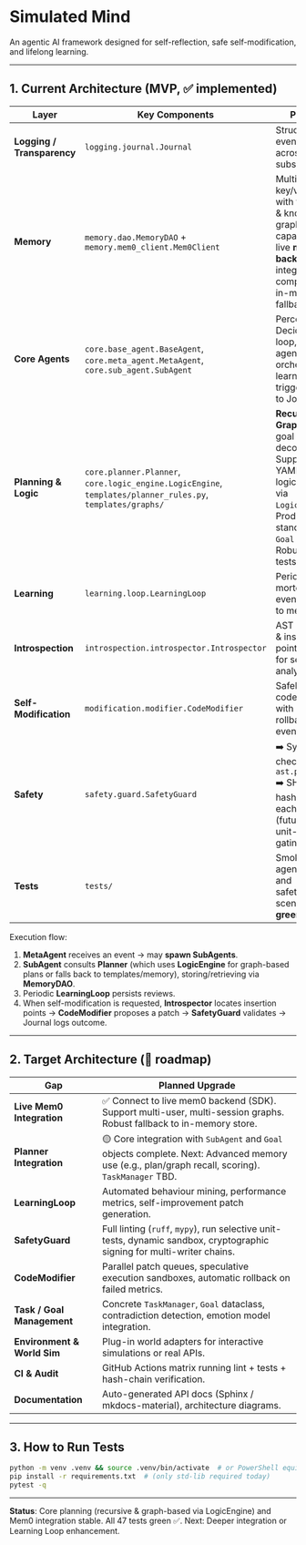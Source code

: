 # Simulated Mind

An agentic AI framework designed for self-reflection, safe self-modification, and lifelong learning.

---

## 1. Current Architecture (MVP, ✅ implemented)

| Layer                    | Key Components                                                      | Purpose                                                                                                           |
|--------------------------|---------------------------------------------------------------------|-------------------------------------------------------------------------------------------------------------------|
| **Logging / Transparency** | `logging.journal.Journal`                                           | Structured event trace across *all* subsystems.                                                                   |
| **Memory**               | `memory.dao.MemoryDAO` + `memory.mem0_client.Mem0Client`            | Multi-level key/value store with tag search & knowledge-graph capabilities via live **mem0 backend** (SDK integration complete) or in-memory fallback. |
| **Core Agents**          | `core.base_agent.BaseAgent`, `core.meta_agent.MetaAgent`, `core.sub_agent.SubAgent` | Perceive-Decide-Act loop, sub-agent orchestration, learning trigger. All log to Journal.                          |
| **Planning & Logic**     | `core.planner.Planner`, `core.logic_engine.LogicEngine`, `templates/planner_rules.py`, `templates/graphs/` | **Recursive & Graph-Based** goal decomposition. Supports YAML-defined logic graphs via `LogicEngine`. Produces standardized `Goal` objects. Robust self-tests passing. |
| **Learning**             | `learning.loop.LearningLoop`                                        | Periodic post-mortem review events stored to memory.                                                              |
| **Introspection**        | `introspection.introspector.Introspector`                           | AST snapshots & insertion-point discovery for self-analysis.                                                      |
| **Self-Modification**    | `modification.modifier.CodeModifier`                                | Safely applies code patches with backup, rollback & event hooks.                                                  |
| **Safety**               | `safety.guard.SafetyGuard`                                          | ➡️ Syntax-check via `ast.parse`<br>➡️ SHA-256 hash-chain for each file<br>(future: lint & unit-test gating).      |
| **Tests**                | `tests/`                                                            | Smoke test for agent lifecycle and safety/rollback scenarios (all **green**).                                     |

Execution flow:

1. **MetaAgent** receives an event → may **spawn SubAgents**.
2. **SubAgent** consults **Planner** (which uses **LogicEngine** for graph-based plans or falls back to templates/memory), storing/retrieving via **MemoryDAO**.
3. Periodic **LearningLoop** persists reviews.
4. When self-modification is requested, **Introspector** locates insertion points → **CodeModifier** proposes a patch → **SafetyGuard** validates → Journal logs outcome.

---

## 2. Target Architecture (🔭 roadmap)

| Gap                         | Planned Upgrade                                                                                                     |
|-----------------------------|---------------------------------------------------------------------------------------------------------------------|
| **Live Mem0 Integration**   | ✅ Connect to live mem0 backend (SDK). Support multi-user, multi-session graphs. Robust fallback to in-memory store. |
| **Planner Integration**     | 🟡 Core integration with `SubAgent` and `Goal` objects complete. Next: Advanced memory use (e.g., plan/graph recall, scoring). `TaskManager` TBD. |
| **LearningLoop**            | Automated behaviour mining, performance metrics, self-improvement patch generation.                                 |
| **SafetyGuard**             | Full linting (`ruff`, `mypy`), run selective unit-tests, dynamic sandbox, cryptographic signing for multi-writer chains. |
| **CodeModifier**            | Parallel patch queues, speculative execution sandboxes, automatic rollback on failed metrics.                         |
| **Task / Goal Management**  | Concrete `TaskManager`, `Goal` dataclass, contradiction detection, emotion model integration.                       |
| **Environment & World Sim** | Plug-in world adapters for interactive simulations or real APIs.                                                      |
| **CI & Audit**              | GitHub Actions matrix running lint + tests + hash-chain verification.                                               |
| **Documentation**           | Auto-generated API docs (Sphinx / mkdocs-material), architecture diagrams.                                          |

---

## 3. How to Run Tests

```bash
python -m venv .venv && source .venv/bin/activate  # or PowerShell equivalent
pip install -r requirements.txt  # (only std-lib required today)
pytest -q
```

---

**Status**: Core planning (recursive & graph-based via LogicEngine) and Mem0 integration stable. All 47 tests green ✅. Next: Deeper integration or Learning Loop enhancement.
